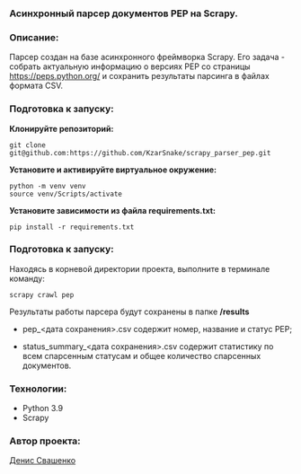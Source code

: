 ### Асинхронный парсер документов PEP на Scrapy.

### Описание:
Парсер создан на базе асинхронного фреймворка Scrapy. Его задача - собрать актуальную информацию о версиях PEP со страницы https://peps.python.org/ и сохранить результаты парсинга в файлах формата CSV.

### Подготовка к запуску:
**Клонируйте репозиторий:**
```
git clone git@github.com:https://github.com/KzarSnake/scrapy_parser_pep.git
```
**Установите и активируйте виртуальное окружение:**
```
python -m venv venv
source venv/Scripts/activate
```
**Установите зависимости из файла requirements.txt:**
```
pip install -r requirements.txt
```

### Подготовка к запуску:
Находясь в корневой директории проекта, выполните в терминале команду:
```
scrapy crawl pep
```

Результаты работы парсера будут сохранены в папке **/results**

- pep_<дата сохранения>.csv содержит номер, название и статус PEP;

- status_summary_<дата сохранения>.csv содержит статистику по всем спарсенным статусам и общее количество спарсенных документов.

### Технологии:
- Python 3.9
- Scrapy

### Автор проекта:

[Денис Свашенко](https://github.com/KzarSnake)
